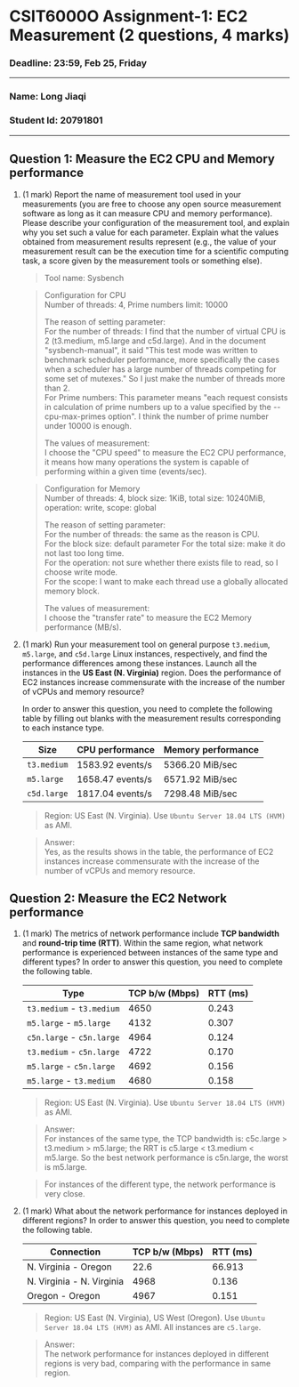 # CSIT6000O Assignment-1: EC2 Measurement (2 questions, 4 marks)

### Deadline: 23:59, Feb 25, Friday

---

### Name: Long Jiaqi
### Student Id: 20791801

---

## Question 1: Measure the EC2 CPU and Memory performance

1. (1 mark) Report the name of measurement tool used in your measurements (you are free to choose any open source measurement software as long as it can measure CPU and memory performance). Please describe your configuration of the measurement tool, and explain why you set such a value for each parameter. Explain what the values obtained from measurement results represent (e.g., the value of your measurement result can be the execution time for a scientific computing task, a score given by the measurement tools or something else).

    > Tool name: Sysbench  
    
    > Configuration for CPU   
    > Number of threads: 4,
    > Prime numbers limit: 10000
    > 
    > The reason of setting parameter:   
    > For the number of threads: I find that the number of virtual CPU is 2 (t3.medium, m5.large and c5d.large). And in the document "sysbench-manual", it said "This test mode was written to benchmark scheduler performance, more specifically the cases when a scheduler has a large number of threads competing for some set of mutexes." So I just make the number of threads more than 2.  
    > For Prime numbers: This parameter means "each request consists in calculation of prime numbers up to a value specified by the --cpu-max-primes option". I think the number of prime number under 10000 is enough.
    > 
    > The values of measurement:  
    > I choose the "CPU speed" to measure the EC2 CPU performance, it means how many operations the system is capable of performing within a given time (events/sec).
    
    > Configuration for Memory  
    > Number of threads: 4, block size: 1KiB, total size: 10240MiB, operation: write, scope: global  
    > 
    > The reason of setting parameter:   
    > For the number of threads: the same as the reason is CPU.  
    > For the block size: default parameter
    > For the total size: make it do not last too long time.  
    > For the operation: not sure whether there exists file to read, so I choose write mode.  
    > For the scope: I want to make each thread use a globally allocated memory block.
    > 
    > The values of measurement:  
    > I choose the "transfer rate" to measure the EC2 Memory performance (MB/s).

2. (1 mark) Run your measurement tool on general purpose `t3.medium`, `m5.large`, and `c5d.large` Linux instances, respectively, and find the performance differences among these instances. Launch all the instances in the **US East (N. Virginia)** region. Does the performance of EC2 instances increase commensurate with the increase of the number of vCPUs and memory resource?

    In order to answer this question, you need to complete the following table by filling out blanks with the measurement results corresponding to each instance type.

    | Size      | CPU performance | Memory performance |
    |-----------|-----------------|--------------------|
    | `t3.medium` | 1583.92 events/s|5366.20 MiB/sec|
    | `m5.large`  | 1658.47 events/s|6571.92 MiB/sec|
    | `c5d.large` | 1817.04 events/s|7298.48 MiB/sec|

    > Region: US East (N. Virginia). Use `Ubuntu Server 18.04 LTS (HVM)` as AMI.

    > Answer:  
    > Yes, as the results shows in the table, the performance of EC2 instances increase commensurate with the increase of the number of vCPUs and memory resource.

## Question 2: Measure the EC2 Network performance

1. (1 mark) The metrics of network performance include **TCP bandwidth** and **round-trip time (RTT)**. Within the same region, what network performance is experienced between instances of the same type and different types? In order to answer this question, you need to complete the following table.

    | Type          | TCP b/w (Mbps) | RTT (ms) |
    |---------------|----------------|----------|
    | `t3.medium` - `t3.medium` |4650|0.243|
    | `m5.large` - `m5.large`  |4132|0.307|
    | `c5n.large` - `c5n.large` |4964|0.124|
    | `t3.medium` - `c5n.large`   |4722|0.170|
    | `m5.large` - `c5n.large`  |4692|0.156|
    | `m5.large` - `t3.medium` |4680|0.158|

    > Region: US East (N. Virginia). Use `Ubuntu Server 18.04 LTS (HVM)` as AMI.

    > Answer:  
    > For instances of the same type, the TCP bandwidth is: c5c.large > t3.medium > m5.large; the RRT is c5.large < t3.medium < m5.large. So the best network performance is c5n.large, the worst is m5.large.
    
    > For instances of the different type, the network performance is very close.

2. (1 mark) What about the network performance for instances deployed in different regions? In order to answer this question, you need to complete the following table.

    | Connection | TCP b/w (Mbps)  | RTT (ms) |
    |------------|-----------------|--------------------|
    | N. Virginia - Oregon |22.6|66.913|
    | N. Virginia - N. Virginia |4968|0.136|
    | Oregon - Oregon |4967|0.151|
 
    > Region: US East (N. Virginia), US West (Oregon). Use `Ubuntu Server 18.04 LTS (HVM)` as AMI. All instances are `c5.large`.

    > Answer:  
    > The network performance for instances deployed in different regions is very bad, comparing with the performance in same region.
